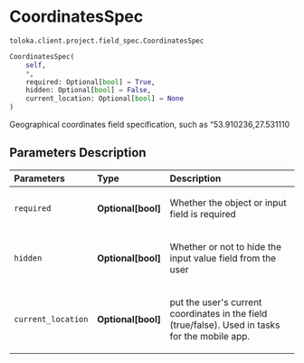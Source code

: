 # CoordinatesSpec
`toloka.client.project.field_spec.CoordinatesSpec`

```python
CoordinatesSpec(
    self,
    *,
    required: Optional[bool] = True,
    hidden: Optional[bool] = False,
    current_location: Optional[bool] = None
)
```

Geographical coordinates field specification, such as “53.910236,27.531110

## Parameters Description

| Parameters | Type | Description |
| :----------| :----| :-----------|
`required`|**Optional\[bool\]**|<p>Whether the object or input field is required</p>
`hidden`|**Optional\[bool\]**|<p>Whether or not to hide the input value field from the user</p>
`current_location`|**Optional\[bool\]**|<p>put the user&#x27;s current coordinates in the field (true/false). Used in tasks for the mobile app.</p>
